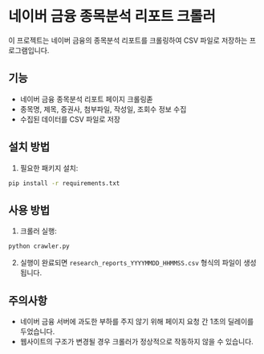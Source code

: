 # 네이버 금융 종목분석 리포트 크롤러

이 프로젝트는 네이버 금융의 종목분석 리포트를 크롤링하여 CSV 파일로 저장하는 프로그램입니다.

## 기능

- 네이버 금융 종목분석 리포트 페이지 크롤링졷
- 종목명, 제목, 증권사, 첨부파일, 작성일, 조회수 정보 수집
- 수집된 데이터를 CSV 파일로 저장

## 설치 방법

1. 필요한 패키지 설치:
```bash
pip install -r requirements.txt
```

## 사용 방법

1. 크롤러 실행:
```bash
python crawler.py
```

2. 실행이 완료되면 `research_reports_YYYYMMDD_HHMMSS.csv` 형식의 파일이 생성됩니다.

## 주의사항

- 네이버 금융 서버에 과도한 부하를 주지 않기 위해 페이지 요청 간 1초의 딜레이를 두었습니다.
- 웹사이트의 구조가 변경될 경우 크롤러가 정상적으로 작동하지 않을 수 있습니다. 